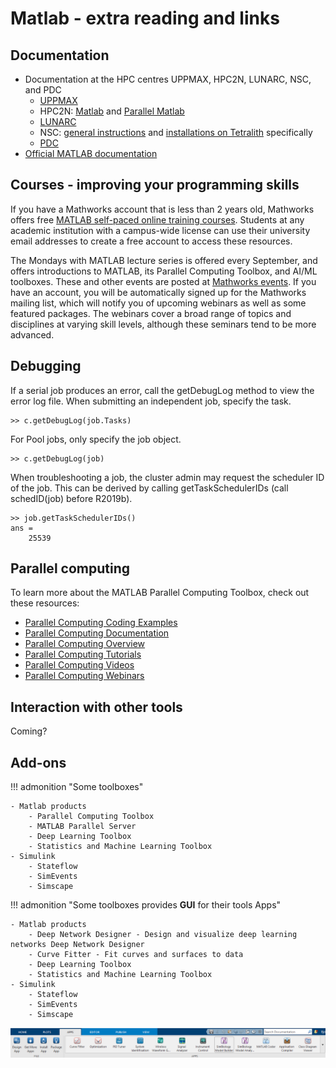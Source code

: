 # Matlab - extra reading and links

## Documentation

- Documentation at the HPC centres UPPMAX, HPC2N, LUNARC, NSC, and PDC
   - [UPPMAX](http://docs.uppmax.uu.se/software/matlab/)
   - HPC2N: [Matlab](https://www.hpc2n.umu.se/resources/software/matlab) and [Parallel Matlab](https://www.hpc2n.umu.se/documentation/guides/parallel-matlab)
   - [LUNARC](https://lunarc-documentation.readthedocs.io/en/latest/guides/applications/MATLAB/)
   - NSC: [general instructions](https://www.nsc.liu.se/software/docs/matlab/) and [installations on Tetralith](https://www.nsc.liu.se/software/catalogue/tetralith/modules/matlab.html) specifically
   - [PDC](https://support.pdc.kth.se/doc/applications/?sub=matlab/)
- [Official MATLAB documentation](https://se.mathworks.com/help/matlab/index.html?s_tid=hc_panel)

## Courses - improving your programming skills

If you have a Mathworks account that is less than 2 years old, Mathworks offers free [MATLAB self-paced online training courses](https://matlabacademy.mathworks.com/?page=1&fq=all-matlab&sort=featured&s_tid=ln_acad_learn_oc). Students at any academic institution with a campus-wide license can use their university email addresses to create a free account to access these resources.

The Mondays with MATLAB lecture series is offered every September, and offers introductions to MATLAB, its Parallel Computing Toolbox, and AI/ML toolboxes. These and other events are posted at [Mathworks events](https://se.mathworks.com/company/events.html). If you have an account, you will be automatically signed up for the Mathworks mailing list, which will notify you of upcoming webinars as well as some featured packages. The webinars cover a broad range of topics and disciplines at varying skill levels, although these seminars tend to be more advanced.

## Debugging

If a serial job produces an error, call the getDebugLog method to view the error log file.  When submitting an independent job, specify the task.

```{ .matlab }
>> c.getDebugLog(job.Tasks)
```

For Pool jobs, only specify the job object.

```{ .matlab }
>> c.getDebugLog(job)
```

When troubleshooting a job, the cluster admin may request the scheduler ID of the job.  This can be derived by calling getTaskSchedulerIDs (call schedID(job) before R2019b).

```{ .matlab }
>> job.getTaskSchedulerIDs()
ans =
    25539
```

## Parallel computing 

To learn more about the MATLAB Parallel Computing Toolbox, check out these resources:

- [Parallel Computing Coding Examples](https://www.mathworks.com/help/parallel-computing/examples.html)
- [Parallel Computing Documentation](http://www.mathworks.com/help/distcomp/index.html)
- [Parallel Computing Overview](http://www.mathworks.com/products/parallel-computing/index.html)
- [Parallel Computing Tutorials](http://www.mathworks.com/products/parallel-computing/tutorials.html)
- [Parallel Computing Videos](http://www.mathworks.com/products/parallel-computing/videos.html)
- [Parallel Computing Webinars](http://www.mathworks.com/products/parallel-computing/webinars.html)


## Interaction with other tools

Coming?


## Add-ons

!!! admonition "Some toolboxes"

    - Matlab products
        - Parallel Computing Toolbox
        - MATLAB Parallel Server
        - Deep Learning Toolbox
        - Statistics and Machine Learning Toolbox
    - Simulink
        - Stateflow
        - SimEvents
        - Simscape

!!! admonition "Some toolboxes provides **GUI** for their tools Apps"

    - Matlab products
        - Deep Network Designer - Design and visualize deep learning networks Deep Network Designer
        - Curve Fitter - Fit curves and surfaces to data
        - Deep Learning Toolbox
        - Statistics and Machine Learning Toolbox
    - Simulink
        - Stateflow
        - SimEvents
        - Simscape

![Apps](./img/apps.PNG)
